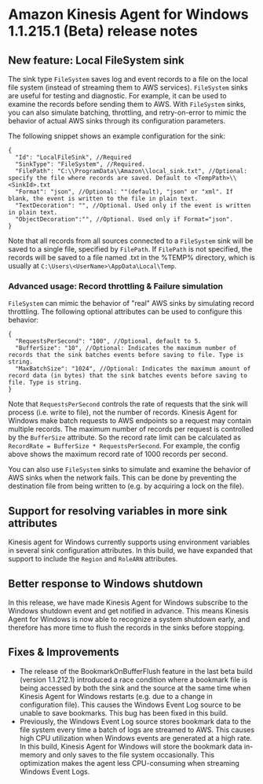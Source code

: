 # Amazon Kinesis Agent for Windows 1.1.215.1 (Beta) release notes

## New feature: Local FileSystem sink

The sink type `FileSystem` saves log and event records to a file on the local file system (instead of streaming them to AWS services). `FileSystem` sinks are useful for testing and diagnostic. For example, it can be used to examine the records before sending them to AWS. With `FileSystem` sinks, you can also simulate batching, throttling, and retry-on-error to mimic the behavior of actual AWS sinks through its configuration parameters.

The following snippet shows an example configuration for the sink:
```
{
  "Id": "LocalFileSink", //Required
  "SinkType": "FileSystem", //Required. 
  "FilePath": "C:\\ProgramData\\Amazon\\local_sink.txt", //Optional: specify the file where records are saved. Default to <TempPath>\\<SinkId>.txt
  "Format": "json", //Optional: ""(default), "json" or "xml". If blank, the event is written to the file in plain text.
  "TextDecoration": "", //Optional. Used only if the event is written in plain text.
  "ObjectDecoration":"", //Optional. Used only if Format="json".
}
```

Note that all records from all sources connected to a `FileSystem` sink will be saved to a single file, specified by `FilePath`. If `FilePath` is not specified, the records will be saved to a file named <SinkId>.txt in the %TEMP% directory, which is usually at `C:\Users\<UserName>\AppData\Local\Temp`.

### Advanced usage: Record throttling & Failure simulation
`FileSystem` can mimic the behavior of "real" AWS sinks by simulating record throttling. The following optional attributes can be used to configure this behavior:
```
{
  "RequestsPerSecond": "100", //Optional, default to 5.
  "BufferSize": "10", //Optional: Indicates the maximum number of records that the sink batches events before saving to file. Type is string.
  "MaxBatchSize": "1024", //Optional: Indicates the maximum amount of record data (in bytes) that the sink batches events before saving to file. Type is string.
}
```
Note that `RequestsPerSecond` controls the rate of requests that the sink will process (i.e. write to file), not the number of records. Kinesis Agent for Windows make batch requests to AWS endpoints so a request may contain multiple records. The maximum number of records per request is controlled by the `BufferSize` attribute. So the record rate limit can be calculated as `RecordRate = BufferSize * RequestsPerSecond`. For example, the config above shows the maximum record rate of 1000 records per second.

You can also use `FileSystem` sinks to simulate and examine the behavior of AWS sinks when the network fails. This can be done by preventing the destination file from being written to (e.g. by acquiring a lock on the file).

## Support for resolving variables in more sink attributes

Kinesis agent for Windows currently supports using environment variables in several sink configuration attributes. In this build, we have expanded that support to include the `Region` and `RoleARN` attributes. 

## Better response to Windows shutdown
In this release, we have made Kinesis Agent for Windows subscribe to the Windows shutdown event and get notified in advance. This means Kinesis Agent for Windows is now able to recognize a system shutdown early, and therefore has more time to flush the records in the sinks before stopping.

## Fixes & Improvements

* The release of the BookmarkOnBufferFlush feature in the last beta build (version 1.1.212.1) introduced a race condition where a bookmark file is being accessed by both the sink and the source at the same time when Kinesis Agent for Windows restarts (e.g. due to a change in configuration file). This causes the Windows Event Log source to be unable to save bookmarks. This bug has been fixed in this build. 
* Previously, the Windows Event Log source stores bookmark data to the file system every time a batch of logs are streamed to AWS. This causes high CPU utilization when Windows events are generated at a high rate. In this build, Kinesis Agent for Windows will store the bookmark data in-memory and only saves to the file system occasionally. This optimization makes the agent less CPU-consuming when streaming Windows Event Logs.
